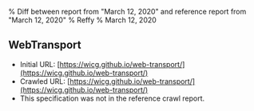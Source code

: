 % Diff between report from "March 12, 2020" and reference report from "March 12, 2020"
% Reffy
% March 12, 2020

## WebTransport

- Initial URL: [https://wicg.github.io/web-transport/](https://wicg.github.io/web-transport/)
- Crawled URL: [https://wicg.github.io/web-transport/](https://wicg.github.io/web-transport/)
- This specification was not in the reference crawl report.


